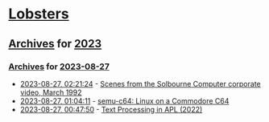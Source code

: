 # [Lobsters](../../../README.md)

## [Archives](../../index.md) for [2023](../index.md)

### [Archives](../../index.md) for [2023-08-27](index.md)

* [2023-08-27, 02:21:24](https://lobste.rs/s/hsfvc7/scenes_from_solbourne_computer) - [Scenes from the Solbourne Computer corporate video, March 1992](https://oldvcr.blogspot.com/2023/08/scenes-from-solbourne-computer.html)
* [2023-08-27, 01:04:11](https://lobste.rs/s/qirw2a/semu_c64_linux_on_commodore_c64) - [semu-c64: Linux on a Commodore C64](https://github.com/onnokort/semu-c64)
* [2023-08-27, 00:47:50](https://lobste.rs/s/h8he5b/text_processing_apl_2022) - [Text Processing in APL (2022)](https://www.youtube.com/watch?v=5I4YPkVU7mY)
